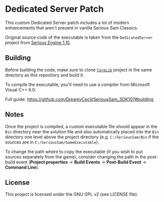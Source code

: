 # Dedicated Server Patch

This custom Dedicated Server patch includes a lot of modern enhancements that aren't present in vanilla Serious Sam Classics.

Original source code of the executable is taken from the `DedicatedServer` project from [Serious Engine 1.10](https://github.com/Croteam-official/Serious-Engine).

## Building

Before building the code, make sure to clone [`CoreLib`](https://github.com/SamClassicPatch/CoreLib) project in the same directory as this repository and build it.

To compile the executable, you'll need to use a compiler from Microsoft Visual C++ 6.0.

Full guide: https://github.com/DreamyCecil/SeriousSam_SDK107#building

## Notes

Once the project is compiled, a custom executable file should appear in the `Bin` directory near the solution file and also automatically placed into the `Bin` directory one level above the project directory (e.g. `C:/SeriousSam/Bin` if the sources are in `C:/SeriousSam/GameExecutable`).

To change the path where to copy the executable (if you wish to put sources separately from the game), consider changing the path in the post-build event (**Project properties** -> **Build Events** -> **Post-Build Event** -> **Command Line**).

## License

This project is licensed under the GNU GPL v2 (see LICENSE file).
